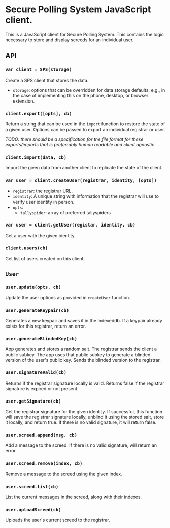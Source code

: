 # Secure Polling System JavaScript client.

This is a JavaScript client for Secure Polling System. This contains the logic necessary to store and display screeds for an individual user.

## API

### ```var client = SPS(storage)```

Create a SPS client that stores the data.

* `storage`: options that can be overridden for data storage defaults, e.g., in the case of implementing this on the phone, desktop, or browser extension.

### ```client.export([opts], cb)```

Return a string that can be used in the `import` function to restore the state of a given user. Options can be passed to export an individual registrar or user.

*TODO: there should be a specification for the file format for these exports/imports that is preferrably human readable and client agnostic*

### ```client.import(data, cb)```

Import the given data from another client to replicate the state of the client.

### ```var user = client.createUser(registrar, identity, [opts])```

* `registrar`: the registrar URL.
* `identity`: A unique string with information that the registrar will use to verify user identity in person.
* `opts`:
  * `tallyspider`: array of preferred tallyspiders

### ```var user = client.getUser(registar, identity, cb)```

Get a user with the given identity.

### ```client.users(cb)```

Get list of users created on this client.

## `User`

### ```user.update(opts, cb)```

Update the user options as provided in `createUser` function.

### ```user.generateKeypair(cb)```

Generates a new keypair and saves it in the Indexeddb. If a keypair already exists for this registrar, return an error.

### ```user.generateBlindedKey(cb)```

App generates and stores a random salt. The registrar sends the client a public subkey. The app uses that public subkey to generate a blinded version of the user's public key. Sends the blinded version to the registrar.

### ```user.signatureValid(cb)```

Returns if the registrar signature locally is valid. Returns false if the registrar signature is expired or not present.

### ```user.getSignature(cb)```

Get the registrar signature for the given identity. If successful, this function will save the registrar signature locally, unblind it using the stored salt, store it locally, and return true. If there is no valid signature, it will return false.

### ```user.screed.append(msg, cb)```

Add a message to the screed. If there is no valid signature, will return an error.

### ```user.screed.remove(index, cb)```

Remove a message to the screed using the given index.

### ```user.screed.list(cb)```

List the current messages in the screed, along with their indexes.

### ```user.uploadScreed(cb)```

Uploads the user's current screed to the registrar.
